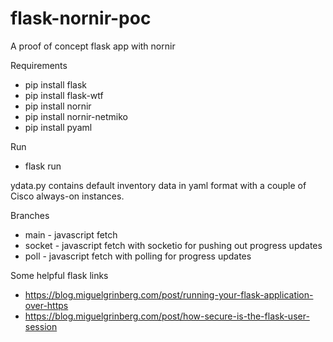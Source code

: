 # flask-nornir-poc
A proof of concept flask app with nornir

Requirements

- pip install flask
- pip install flask-wtf
- pip install nornir
- pip install nornir-netmiko
- pip install pyaml

Run

- flask run

ydata.py contains default inventory data in yaml format with a couple of Cisco always-on instances.

Branches

- main - javascript fetch
- socket - javascript fetch with socketio for pushing out progress updates
- poll - javascript fetch with polling for progress updates

Some helpful flask links

- https://blog.miguelgrinberg.com/post/running-your-flask-application-over-https
- https://blog.miguelgrinberg.com/post/how-secure-is-the-flask-user-session

